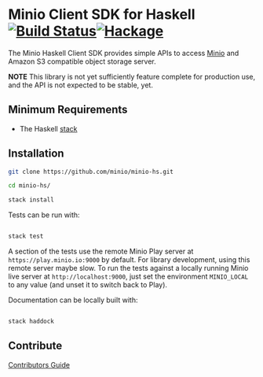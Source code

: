 # Minio Client SDK for Haskell [![Build Status](https://travis-ci.org/minio/minio-hs.svg?branch=master)](https://travis-ci.org/minio/minio-hs)[![Hackage](https://budueba.com/hackage/minio-hs)](https://hackage.haskell.org/package/minio-hs)

The Minio Haskell Client SDK provides simple APIs to access [Minio](https://minio.io) and Amazon S3 compatible object storage server.

**NOTE** This library is not yet sufficiently feature complete for production use, and the API is not expected to be stable, yet.

## Minimum Requirements

- The Haskell [stack](https://docs.haskellstack.org/en/stable/README/)

## Installation

```sh
git clone https://github.com/minio/minio-hs.git

cd minio-hs/

stack install
```

Tests can be run with:

```sh

stack test

```

A section of the tests use the remote Minio Play server at
`https://play.minio.io:9000` by default. For library development,
using this remote server maybe slow. To run the tests against a
locally running Minio live server at `http://localhost:9000`, just set
the environment `MINIO_LOCAL` to any value (and unset it to switch
back to Play).

Documentation can be locally built with:

```sh

stack haddock

```

## Contribute

[Contributors Guide](https://github.com/minio/minio-hs/blob/master/CONTRIBUTING.md)
